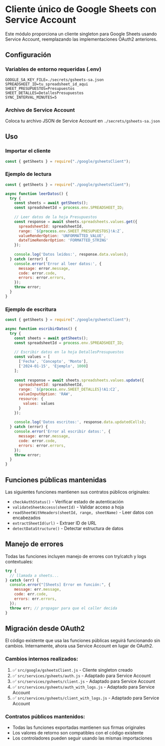# Cliente único de Google Sheets con Service Account

Este módulo proporciona un cliente singleton para Google Sheets usando Service Account, reemplazando las implementaciones OAuth2 anteriores.

## Configuración

### Variables de entorno requeridas (.env)

```env
GOOGLE_SA_KEY_FILE=./secrets/gsheets-sa.json
SPREADSHEET_ID=tu_spreadsheet_id_aqui
SHEET_PRESUPUESTOS=Presupuestos
SHEET_DETALLES=DetallesPresupuestos
SYNC_INTERVAL_MINUTES=5
```

### Archivo de Service Account

Coloca tu archivo JSON de Service Account en `./secrets/gsheets-sa.json`

## Uso

### Importar el cliente

```javascript
const { getSheets } = require("./google/gsheetsClient");
```

### Ejemplo de lectura

```javascript
const { getSheets } = require("./google/gsheetsClient");

async function leerDatos() {
  try {
    const sheets = await getSheets();
    const spreadsheetId = process.env.SPREADSHEET_ID;
    
    // Leer datos de la hoja Presupuestos
    const response = await sheets.spreadsheets.values.get({
      spreadsheetId: spreadsheetId,
      range: `${process.env.SHEET_PRESUPUESTOS}!A:Z`,
      valueRenderOption: 'UNFORMATTED_VALUE',
      dateTimeRenderOption: 'FORMATTED_STRING'
    });
    
    console.log('Datos leídos:', response.data.values);
  } catch (error) {
    console.error('Error al leer datos:', {
      message: error.message,
      code: error.code,
      errors: error.errors,
    });
    throw error;
  }
}
```

### Ejemplo de escritura

```javascript
const { getSheets } = require("./google/gsheetsClient");

async function escribirDatos() {
  try {
    const sheets = await getSheets();
    const spreadsheetId = process.env.SPREADSHEET_ID;
    
    // Escribir datos en la hoja DetallesPresupuestos
    const values = [
      ['Fecha', 'Concepto', 'Monto'],
      ['2024-01-15', 'Ejemplo', 1000]
    ];
    
    const response = await sheets.spreadsheets.values.update({
      spreadsheetId: spreadsheetId,
      range: `${process.env.SHEET_DETALLES}!A1:C2`,
      valueInputOption: 'RAW',
      resource: {
        values: values
      }
    });
    
    console.log('Datos escritos:', response.data.updatedCells);
  } catch (error) {
    console.error('Error al escribir datos:', {
      message: error.message,
      code: error.code,
      errors: error.errors,
    });
    throw error;
  }
}
```

## Funciones públicas mantenidas

Las siguientes funciones mantienen sus contratos públicos originales:

- `checkAuthStatus()` - Verificar estado de autenticación
- `validateSheetAccess(sheetId)` - Validar acceso a hoja
- `readSheetWithHeaders(sheetId, range, sheetName)` - Leer datos con encabezados
- `extractSheetId(url)` - Extraer ID de URL
- `detectDataStructure()` - Detectar estructura de datos

## Manejo de errores

Todas las funciones incluyen manejo de errores con try/catch y logs contextuales:

```javascript
try {
  // llamada a sheets...
} catch (err) {
  console.error("[Sheets] Error en función:", {
    message: err.message,
    code: err.code,
    errors: err.errors,
  });
  throw err; // propagar para que el caller decida
}
```

## Migración desde OAuth2

El código existente que usa las funciones públicas seguirá funcionando sin cambios. Internamente, ahora usa Service Account en lugar de OAuth2.

### Cambios internos realizados:

1. ✅ `src/google/gsheetsClient.js` - Cliente singleton creado
2. ✅ `src/services/gsheets/auth.js` - Adaptado para Service Account
3. ✅ `src/services/gsheets/client.js` - Adaptado para Service Account  
4. ✅ `src/services/gsheets/auth_with_logs.js` - Adaptado para Service Account
5. ✅ `src/services/gsheets/client_with_logs.js` - Adaptado para Service Account

### Contratos públicos mantenidos:

- Todas las funciones exportadas mantienen sus firmas originales
- Los valores de retorno son compatibles con el código existente
- Los controladores pueden seguir usando las mismas importaciones
